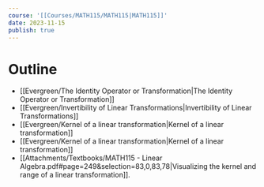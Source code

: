 ```yaml
---
course: '[[Courses/MATH115/MATH115|MATH115]]'
date: 2023-11-15
publish: true
---
```


# Outline
- [[Evergreen/The Identity Operator or Transformation|The Identity Operator or Transformation]]
- [[Evergreen/Invertibility of Linear Transformations|Invertibility of Linear Transformations]]
- [[Evergreen/Kernel of a linear transformation|Kernel of a linear transformation]]
- [[Evergreen/Kernel of a linear transformation|Kernel of a linear transformation]]
- [[Attachments/Textbooks/MATH115 - Linear Algebra.pdf#page=249&selection=83,0,83,78|Visualizing the kernel and range of a linear transformation]].
